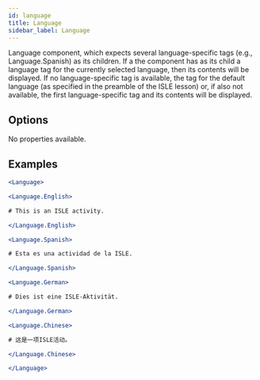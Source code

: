 ```yaml
---
id: language 
title: Language
sidebar_label: Language
---
```


Language component, which expects several language-specific tags (e.g., Language.Spanish) as its children. If a the component has as its child a language tag for the currently selected language, then its contents will be displayed. If no language-specific tag is available, the tag for the default language (as specified in the preamble of the ISLE lesson) or, if also not available, the first language-specific tag and its contents will be displayed.

## Options

No properties available.

## Examples

```jsx live
<Language>

<Language.English>

# This is an ISLE activity.

</Language.English>

<Language.Spanish>

# Esta es una actividad de la ISLE.

</Language.Spanish>

<Language.German>

# Dies ist eine ISLE-Aktivität.

</Language.German>

<Language.Chinese>

# 这是一项ISLE活动。

</Language.Chinese>

</Language>
```

